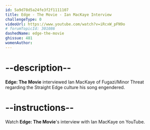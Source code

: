```yaml
---
id: 5a9d78d5a24fe3f2f1111107
title: Edge - The Movie - Ian MacKaye Interview
challengeType: 0
videoUrl: https://www.youtube.com/watch?v=iRcxW_pFN9o
# forumTopicId: 301086
dashedName: edge-the-movie
ghissue: 481
womenAuthor: 
---
```


# --description--

__Edge: The Movie__ interviewed Ian MacKaye of Fugazi/Minor Threat regarding the Straight Edge culture his song engendered.

# --instructions--

Watch __Edge: The Movie__'s interview with Ian MacKaye on YouTube.
